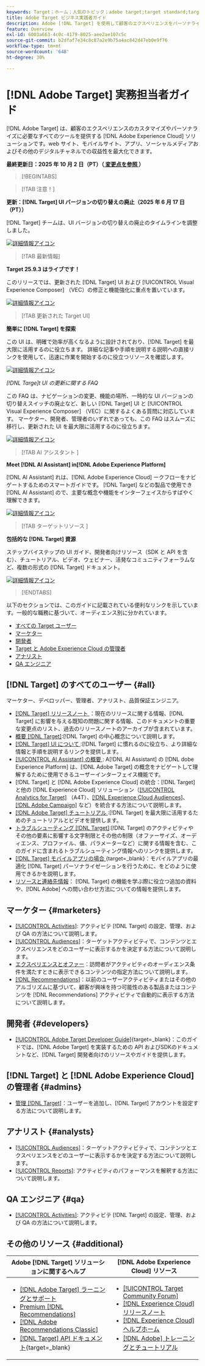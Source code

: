 ```yaml
---
keywords: Target；ホーム；人気のトピック；adobe target;target standard;target premium;target ドキュメント；adobe target ドキュメント；実践者ガイド；ユーザーガイド
title: Adobe Target ビジネス実践者ガイド
description: Adobe [!DNL Target] を使用して顧客のエクスペリエンスをパーソナライズし、web サイト、モバイルサイト、アプリ、その他のデジタルチャネルでの収益を最大化する方法について説明します。
feature: Overview
exl-id: 6003a663-4c0c-4179-8025-aee2ae107c5c
source-git-commit: b2dfaf7e34c8c87a2e9b75a4ac842d47eb0e9f76
workflow-type: tm+mt
source-wordcount: '648'
ht-degree: 30%

---
```


# [!DNL Adobe Target] 実務担当者ガイド

[!DNL Adobe Target] は、顧客のエクスペリエンスのカスタマイズやパーソナライズに必要なすべてのツールを提供する [!DNL Adobe Experience Cloud] ソリューションです。web サイト、モバイルサイト、アプリ、ソーシャルメディアおよびその他のデジタルチャネルでの収益性を最大化できます。

**最終更新日：2025 年 10 月 2 日（PT）（[ 変更点を参照 ](r-release-notes/doc-change.md)）**

>[!BEGINTABS]

>[!TAB  注意！]

**更新：[!DNL Target] UI バージョンの切り替えの廃止（2025 年 6 月 17 日（PT））**

[!DNL Target] チームは、UI バージョンの切り替えの廃止のタイムラインを調整しました。

[![ 詳細情報アイコン ](/help/main/assets/learn-more.svg)](/help/main/r-release-notes/release-notes.md)

>[!TAB 最新情報]

**Target 25.9.3 はライブです！**

このリリースでは、更新された [!DNL Target] UI および [!UICONTROL Visual Experience Composer] （VEC）の修正と機能強化に重点を置いています。

[![ 詳細情報アイコン ](/help/main/assets/learn-more.svg)](/help/main/r-release-notes/release-notes.md)

>[!TAB  更新された Target UI]

**簡単に [!DNL Target] を探索**

この UI は、明確で効率が高くなるように設計されており、[!DNL Target] を最大限に活用するのに役立ちます。 詳細な記事や手順を説明する説明への直接リンクを使用して、迅速に作業を開始するのに役立つリソースを確認します。

[![ 詳細情報アイコン ](/help/main/assets/learn-more.svg)](/help/main/c-intro/understand-the-target-ui.md)

*[!DNL *Targe]t UI の更新に関する FAQ**

この FAQ は、ナビゲーションの変更、機能の場所、一時的な UI バージョンの切り替えスイッチの廃止など、新しい [!DNL Target] UI と [!UICONTROL Visual Experience Composer] （VEC）に関するよくある質問に対応しています。 マーケター、開発者、管理者のいずれであっても、この FAQ はスムーズに移行し、更新された UI を最大限に活用するのに役立ちます。

[![ 詳細情報アイコン ](/help/main/assets/learn-more.svg)](/help/main/c-intro/updated-ui-faq.md)

>[!TAB AI アシスタント ]

**Meet [!DNL AI Assistant] in[!DNL Adobe Experience Platform]**

[!DNL AI Assistant] れは、[!DNL Adobe Experience Cloud] ークフローをナビゲートするためのスマートガイドです。 [!DNL Target] などの製品で使用でき [!DNL AI Assistant] ので、主要な概念や機能をインターフェイスからすばやく理解できます。

[![ 詳細情報アイコン ](/help/main/assets/learn-more.svg)](/help/main/c-intro/ai-assistant.md)

>[!TAB  ターゲットリソース ]

**包括的な [!DNL Target] 資源**

ステップバイステップの UI ガイド、開発者向けリソース（SDK と API を含む）、チュートリアル、ビデオ、ウェビナー、活発なコミュニティフォーラムなど、複数の形式の [!DNL Target] ドキュメント。

[![ 詳細情報アイコン ](/help/main/assets/learn-more.svg)](/help/main/r-release-notes/target-documentation.md)

>[!ENDTABS]

以下のセクションでは、このガイドに記載されている便利なリンクを示しています。一般的な職務に基づいて、オーディエンス別に分かれています。

- [すべての Target ユーザー](#all)
- [マーケター](#marketers)
- [開発者](#developers)
- [Target と Adobe Experience Cloud の管理者](#admins)
- [アナリスト](#analysts)
- [QA エンジニア](#qa)

## [!DNL Target] のすべてのユーザー {#all}

マーケター、デベロッパー、管理者、アナリスト、品質保証エンジニア。

- [[!DNL Target]  リリースノート ](r-release-notes/release-notes.md)：現在のリリースに関する情報、[!DNL Target] に影響を与える既知の問題に関する情報、このドキュメントの重要な変更点のリスト、過去のリリースノートのアーカイブが含まれています。
- [ 概要  [!DNL Target]](c-intro/intro.md):[!DNL Target] の中心概念について説明します。
- [ [!DNL Target] UI について ](/help/main/c-intro/understand-the-target-ui.md):[!DNL Target] に慣れるのに役立ち、より詳細な情報と手順を説明するリンクを提供します。
- [[!UICONTROL AI Assistant] の概要 ](/help/main/c-intro/ai-assistant.md): A[!DNL AI Assistant] の [!DNL dobe Experience Platform] は、[!DNL Adobe Target] の概念をナビゲートして理解するために使用できるユーザーインターフェイス機能です。
- [!DNL Target] と [!DNL Adobe Experience Cloud] の統合：[!DNL Target] と他の [!DNL Experience Cloud] ソリューション（[[!UICONTROL Analytics for Target]](/help/main/c-integrating-target-with-mac/a4t/a4t.md) （A4T）、[[!DNL Experience Cloud Audiences]](/help/main/c-integrating-target-with-mac/mmp.md)、[[!DNL Adobe Campaign]](/help/main/c-integrating-target-with-mac/campaign-and-target.md) など）を統合する方法について説明します。
- [[!DNL Adobe Target]  チュートリアル ](https://experienceleague.adobe.com/docs/target-learn/tutorials/overview.html?lang=ja):[!DNL Target] を最大限に活用するためのチュートリアルとビデオを提供します。
- [ トラブルシューティング  [!DNL Target]](r-troubleshooting-target/troubleshooting-target.md):[!DNL Target] のアクティビティやその他の要素に影響する文字制限とその他の制限（オファーサイズ、オーディエンス、プロファイル、値、パラメーターなど）に関する情報を含む、このガイドに含まれるトラブルシューティング情報へのリンクを提供します。
- [[!DNL Target]  モバイルアプリの場合 ](https://experienceleague.adobe.com/docs/target-dev/developer/mobile-apps/overview.html?lang=ja){target=_blank}：モバイルアプリの最適化 [!DNL Target] パーソナライゼーションを行うために、をどのように使用できるかを説明します。
- [リソースと連絡先情報](cmp-resources-and-contact-information.md)： [!DNL Target] の機能を学ぶ際に役立つ追加の資料や、[!DNL Adobe] への問い合わせ方法についての情報を提供します。

## マーケター {#marketers}

- [[!UICONTROL Activities]](c-activities/activities.md): アクティビテ [!DNL Target] の設定、管理、および QA の方法について説明します。
- [[!UICONTROL Audiences]](c-target/target.md)：ターゲットアクティビティで、コンテンツとエクスペリエンスをどのユーザーに表示するかを決定する方法について説明します。
- [エクスペリエンスとオファー](c-experiences/experiences.md)：訪問者がアクティビティのオーディエンス条件を満たすときに表示できるコンテンツの指定方法について説明します。
- [[!DNL Recommendations]](c-recommendations/recommendations.md)：以前のユーザーアクティビティまたはその他のアルゴリズムに基づいて、顧客が興味を持つ可能性のある製品またはコンテンツを [!DNL Recommendations] アクティビティで自動的に表示する方法について説明します。

## 開発者 {#developers}

- [[!UICONTROL Adobe Target Developer Guide]](https://experienceleague.adobe.com/docs/target-dev/developer/overview.html?lang=ja){target=_blank}：このガイドでは、[!DNL Adobe Target] を実装するための API およびSDKのドキュメントなど、[!DNL Target] 開発者向けのリソースやガイドを提供します。

## [!DNL Target] と [!DNL Adobe Experience Cloud] の管理者 {#admins}

- [ 管理  [!DNL Target]](administrating-target/administrating-target.md)：ユーザーを追加し、[!DNL Target] アカウントを設定する方法について説明します。

## アナリスト {#analysts}

- [[!UICONTROL Audiences]](c-target/target.md)：ターゲットアクティビティで、コンテンツとエクスペリエンスをどのユーザーに表示するかを決定する方法について説明します。
- [[!UICONTROL Reports]](c-reports/reports.md): アクティビティのパフォーマンスを解釈する方法について説明します。

## QA エンジニア {#qa}

- [[!UICONTROL Activities]](c-activities/activities.md): アクティビテ [!DNL Target] の設定、管理、および QA の方法について説明します。

## その他のリソース {#additional}

| Adobe [!DNL Target] ソリューションに関するヘルプ | [!DNL Adobe Experience Cloud] リソース |
|--- |--- |
| <ul><li>[[!DNL Adobe Target]  ラーニングとサポート ](https://helpx.adobe.com/jp/support/target.html)</li><li>[Premium [!DNL Recommendations]](c-recommendations/recommendations.md)</li><li>[[!DNL Adobe Recommendations Classic]](/help/main/assets/adobe-recommendations-classic.pdf)</li><li>[[!DNL Target] API ドキュメント](https://experienceleague.adobe.com/docs/target-dev/developer/api/target-api-overview.html?lang=ja){target=_blank}</li></ul> | <ul><li>[[!UICONTROL Target Community Forum]](https://experienceleaguecommunities.adobe.com/t5/adobe-target/ct-p/adobe-target-community)</li><li>[[!DNL Experience Cloud] リリースノート](https://experienceleague.adobe.com/docs/release-notes/experience-cloud/current.html?lang=ja)</li><li>[[!DNL Experience Cloud] ヘルプホーム](https://helpx.adobe.com/jp/support/experience-cloud.html)</li><li>[[!DNL Adobe]  トレーニングとチュートリアル ](https://helpx.adobe.com/jp/learning.html?promoid=KAUDK)</li></ul> |  |

